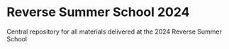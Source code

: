 # Reverse Summer School 2024

Central repository for all materials delivered at the 2024 Reverse Summer School
